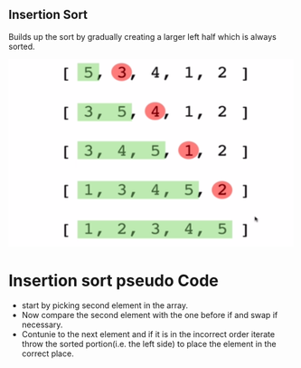 ## Insertion Sort 

 <p> Builds up the sort by gradually creating a larger left half which is always sorted.</p>

 ![insertion sort!](../../assets/insertion.png "insertion sort")

 # Insertion sort pseudo Code

 * start by picking second element in the array.
 * Now compare the second element with the one before if and swap if necessary.
 * Contunie to the next element and if it is in the incorrect order iterate throw the sorted portion(i.e. the left side) to place the element in the correct place. 